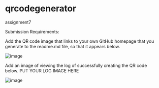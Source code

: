 # qrcodegenerator
assignment7


Submission Requirements:

Add the QR code image that links to your own GitHub homepage that you generate to the readme.md file, so that it appears below.


![image](https://github.com/Bhupendra437/qrcodegenerator/assets/157599950/1d306f39-203f-4c44-b7ca-4a67b6da09ef)


Add an image of viewing the log of successfully creating the QR code below. PUT YOUR LOG IMAGE HERE


![image](https://github.com/Bhupendra437/qrcodegenerator/assets/157599950/e8c78200-c1b1-411c-9211-142c1ce27d66)
